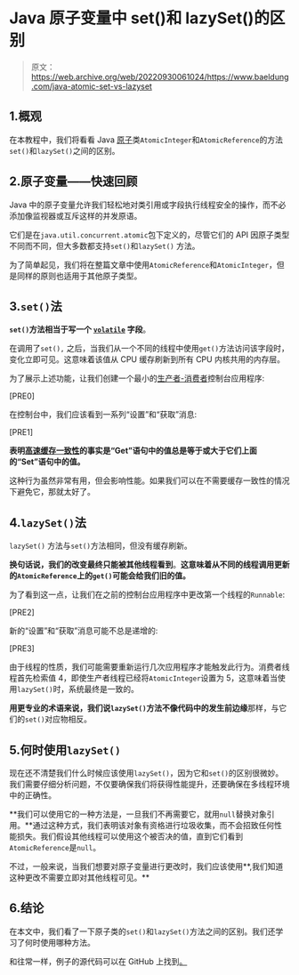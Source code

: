 # Java 原子变量中 set()和 lazySet()的区别

> 原文：<https://web.archive.org/web/20220930061024/https://www.baeldung.com/java-atomic-set-vs-lazyset>

## 1.概观

在本教程中，我们将看看 Java [原子](/web/20221208143845/https://www.baeldung.com/java-atomic-variables)类`AtomicInteger`和`AtomicReference`的方法`set()`和`lazySet()`之间的区别。

## 2.原子变量——快速回顾

Java 中的原子变量允许我们轻松地对类引用或字段执行线程安全的操作，而不必添加像监视器或互斥这样的并发原语。

它们是在`java.util.concurrent.atomic`包下定义的，尽管它们的 API 因原子类型不同而不同，但大多数都支持`set()`和`lazySet()` 方法。

为了简单起见，我们将在整篇文章中使用`AtomicReference`和`AtomicInteger`，但是同样的原则也适用于其他原子类型。

## 3.`set()`法

**`set()`方法相当于写一个 [`volatile`](/web/20221208143845/https://www.baeldung.com/java-volatile) 字段**。

在调用了`set(),` 之后，当我们从一个不同的线程中使用`get()`方法访问该字段时，变化立即可见。这意味着该值从 CPU 缓存刷新到所有 CPU 内核共用的内存层。

为了展示上述功能，让我们创建一个最小的[生产者-消费者](/web/20221208143845/https://www.baeldung.com/java-producer-consumer-problem)控制台应用程序:

[PRE0]

在控制台中，我们应该看到一系列“设置”和“获取”消息:

[PRE1]

**表明[高速缓存一致性](https://web.archive.org/web/20221208143845/https://en.wikipedia.org/wiki/Cache_coherence)的事实是“Get”语句中的值总是等于或大于它们上面的“Set”语句中的值。**

这种行为虽然非常有用，但会影响性能。如果我们可以在不需要缓存一致性的情况下避免它，那就太好了。

## 4.`lazySet()`法

`lazySet()` 方法与`set()`方法相同，但没有缓存刷新。

**换句话说，我们的改变最终只能被其他线程看到**。**这意味着从不同的线程调用更新的`AtomicReference`上的`get()`可能会给我们旧的值。**

为了看到这一点，让我们在之前的控制台应用程序中更改第一个线程的`Runnable`:

[PRE2]

新的“设置”和“获取”消息可能不总是递增的:

[PRE3]

由于线程的性质，我们可能需要重新运行几次应用程序才能触发此行为。消费者线程首先检索值 4，即使生产者线程已经将`AtomicInteger`设置为 5，这意味着当使用`lazySet()`时，系统最终是一致的。

**用更专业的术语来说，我们说`lazySet()`方法不像代码中的发生前边缘**那样，与它们的`set()`对应物相反。

## 5.何时使用`lazySet()`

现在还不清楚我们什么时候应该使用`lazySet()`，因为它和`set()`的区别很微妙。我们需要仔细分析问题，不仅要确保我们将获得性能提升，还要确保在多线程环境中的正确性。

**我们可以使用它的一种方法是，一旦我们不再需要它，就用`null`替换对象引用。**通过这种方式，我们表明该对象有资格进行垃圾收集，而不会招致任何性能损失。我们假设其他线程可以使用这个被否决的值，直到它们看到`AtomicReference`是`null`。

不过，一般来说，当我们想要对原子变量进行更改时，我们应该使用**,我们知道这种更改不需要立即对其他线程可见。**

## 6.结论

在本文中，我们看了一下原子类的`set()`和`lazySet()`方法之间的区别。我们还学习了何时使用哪种方法。

和往常一样，例子的源代码可以在 GitHub 上找到[。](https://web.archive.org/web/20221208143845/https://github.com/eugenp/tutorials/tree/master/core-java-modules/core-java-concurrency-advanced-4)